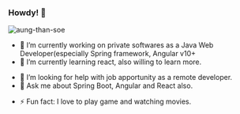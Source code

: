 ### Howdy! 👋
<p align="left"> <img src="https://komarev.com/ghpvc/?username=aung-than-soe&label=Profile%20views&color=0e75b6&style=flat" alt="aung-than-soe" /> </p>

<!-- **aung-than-soe/aung-than-soe** is a ✨ _special_ ✨ repository because its `README.md` (this file) appears on your GitHub profile.
 -->
<!-- Here are some ideas to get you started:
 -->
- 🔭 I’m currently working on private softwares as a Java Web Developer(especially Spring framework, Angular v10+
- 🌱 I’m currently learning react, also willing to learn more.
<!-- - 👯 I’m looking to collaborate on ... -->
- 🤔 I’m looking for help with job apportunity as a remote developer.
- 💬 Ask me about Spring Boot, Angular and React also.
<!-- - 📫 How to reach me: ... -->
<!-- - 😄 Pronouns: ... -->
- ⚡ Fun fact: I love to play game and watching movies.
